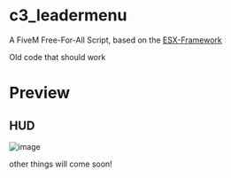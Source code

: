 # c3_leadermenu

A FiveM Free-For-All Script, based on the [ESX-Framework](https://github.com/esx-framework/esx-legacy)

Old code that should work

# Preview #

## HUD ##

![image](https://user-images.githubusercontent.com/101870550/219577593-18955947-d251-4fce-935d-e8f21a942ebc.png)

other things will come soon!